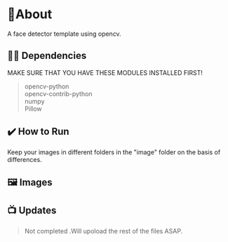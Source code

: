 

# 📝About
A face detector template using opencv.


## 👨‍💻 Dependencies
MAKE SURE THAT YOU HAVE THESE MODULES INSTALLED FIRST!
> opencv-python <br>
> opencv-contrib-python<br>
> numpy <br>
> Pillow<br>
## ✔️ How to Run
  Keep your images in different folders in the "image" folder on the basis of differences.

## 🖼️ Images


## 📺 Updates
> Not completed .Will upoload the rest of the files ASAP.

